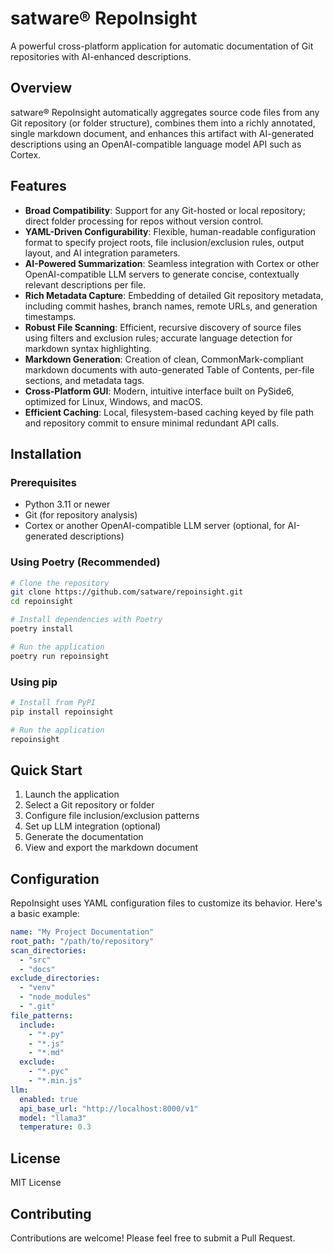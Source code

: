 # satware® RepoInsight

A powerful cross-platform application for automatic documentation of Git repositories with AI-enhanced descriptions.

## Overview

satware® RepoInsight automatically aggregates source code files from any Git repository (or folder structure), combines them into a richly annotated, single markdown document, and enhances this artifact with AI-generated descriptions using an OpenAI-compatible language model API such as Cortex.

## Features

- **Broad Compatibility**: Support for any Git-hosted or local repository; direct folder processing for repos without version control.
- **YAML-Driven Configurability**: Flexible, human-readable configuration format to specify project roots, file inclusion/exclusion rules, output layout, and AI integration parameters.
- **AI-Powered Summarization**: Seamless integration with Cortex or other OpenAI-compatible LLM servers to generate concise, contextually relevant descriptions per file.
- **Rich Metadata Capture**: Embedding of detailed Git repository metadata, including commit hashes, branch names, remote URLs, and generation timestamps.
- **Robust File Scanning**: Efficient, recursive discovery of source files using filters and exclusion rules; accurate language detection for markdown syntax highlighting.
- **Markdown Generation**: Creation of clean, CommonMark-compliant markdown documents with auto-generated Table of Contents, per-file sections, and metadata tags.
- **Cross-Platform GUI**: Modern, intuitive interface built on PySide6, optimized for Linux, Windows, and macOS.
- **Efficient Caching**: Local, filesystem-based caching keyed by file path and repository commit to ensure minimal redundant API calls.

## Installation

### Prerequisites

- Python 3.11 or newer
- Git (for repository analysis)
- Cortex or another OpenAI-compatible LLM server (optional, for AI-generated descriptions)

### Using Poetry (Recommended)

```bash
# Clone the repository
git clone https://github.com/satware/repoinsight.git
cd repoinsight

# Install dependencies with Poetry
poetry install

# Run the application
poetry run repoinsight
```

### Using pip

```bash
# Install from PyPI
pip install repoinsight

# Run the application
repoinsight
```

## Quick Start

1. Launch the application
2. Select a Git repository or folder
3. Configure file inclusion/exclusion patterns
4. Set up LLM integration (optional)
5. Generate the documentation
6. View and export the markdown document

## Configuration

RepoInsight uses YAML configuration files to customize its behavior. Here's a basic example:

```yaml
name: "My Project Documentation"
root_path: "/path/to/repository"
scan_directories:
  - "src"
  - "docs"
exclude_directories:
  - "venv"
  - "node_modules"
  - ".git"
file_patterns:
  include:
    - "*.py"
    - "*.js"
    - "*.md"
  exclude:
    - "*.pyc"
    - "*.min.js"
llm:
  enabled: true
  api_base_url: "http://localhost:8000/v1"
  model: "llama3"
  temperature: 0.3
```

## License

MIT License

## Contributing

Contributions are welcome! Please feel free to submit a Pull Request.
